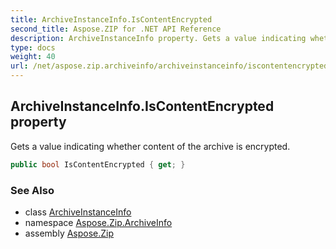 ```yaml
---
title: ArchiveInstanceInfo.IsContentEncrypted
second_title: Aspose.ZIP for .NET API Reference
description: ArchiveInstanceInfo property. Gets a value indicating whether content of the archive is encrypted
type: docs
weight: 40
url: /net/aspose.zip.archiveinfo/archiveinstanceinfo/iscontentencrypted/
---
```

## ArchiveInstanceInfo.IsContentEncrypted property

Gets a value indicating whether content of the archive is encrypted.

```csharp
public bool IsContentEncrypted { get; }
```

### See Also

* class [ArchiveInstanceInfo](../)
* namespace [Aspose.Zip.ArchiveInfo](../../archiveinstanceinfo/)
* assembly [Aspose.Zip](../../../)


